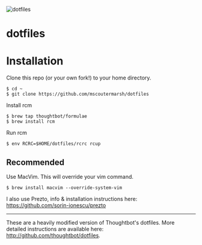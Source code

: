 ![dotfiles](https://raw.githubusercontent.com/mscoutermarsh/dotfiles/master/autobot.jpg)

dotfiles
===================

# Installation

Clone this repo (or your own fork!) to your home directory.
```
$ cd ~
$ git clone https://github.com/mscoutermarsh/dotfiles
```

Install rcm

```
$ brew tap thoughtbot/formulae
$ brew install rcm
```

Run rcm
```
$ env RCRC=$HOME/dotfiles/rcrc rcup
```

## Recommended
Use MacVim. This will override your vim command.
```
$ brew install macvim --override-system-vim
```

I also use Prezto, info & installation instructions here: https://github.com/sorin-ionescu/prezto

---
These are a heavily modified version of Thoughtbot's dotfiles. More detailed instructions are available here: http://github.com/thoughtbot/dotfiles.
